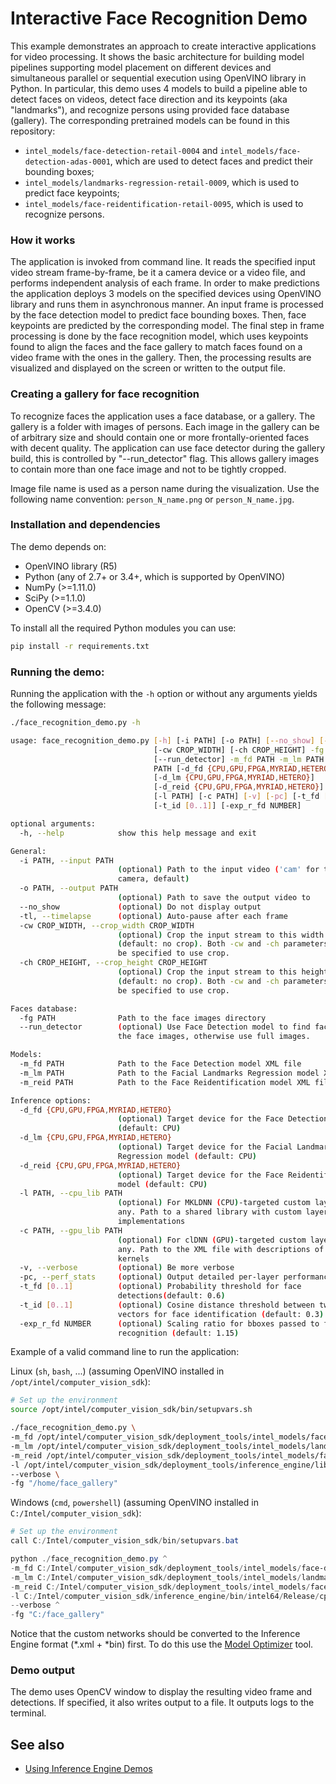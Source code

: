 # Interactive Face Recognition Demo

This example demonstrates an approach to create interactive applications
for video processing. It shows the basic architecture for building model
pipelines supporting model placement on different devices and simultaneous
parallel or sequential execution using OpenVINO library in Python.
In particular, this demo uses 4 models to build a pipeline able to detect
faces on videos, detect face direction and its keypoints (aka "landmarks"),
and recognize persons using provided face database (gallery). The corresponding
pretrained models can be found in this repository:

* `intel_models/face-detection-retail-0004` and
  `intel_models/face-detection-adas-0001`,
    which are used to detect faces and predict their bounding boxes;
* `intel_models/landmarks-regression-retail-0009`,
    which is used to predict face keypoints;
* `intel_models/face-reidentification-retail-0095`,
    which is used to recognize persons.

### How it works

The application is invoked from command line. It reads the specified input
video stream frame-by-frame, be it a camera device or a video file,
and performs independent analysis of each frame. In order to make predictions
the application deploys 3 models on the specified devices using OpenVINO
library and runs them in asynchronous manner. An input frame is processed by
the face detection model to predict face bounding boxes. Then, face keypoints
are predicted by the corresponding model. The final step in frame processing
is done by the face recognition model, which uses keypoints found
to align the faces and the face gallery to match faces found on a video
frame with the ones in the gallery. Then, the processing results are
visualized and displayed on the screen or written to the output file.

### Creating a gallery for face recognition

To recognize faces the application uses a face database, or a gallery.
The gallery is a folder with images of persons. Each image in the gallery can
be of arbitrary size and should contain one or more frontally-oriented faces
with decent quality. The application can use face detector during the gallery
build, this is controlled by "--run_detector" flag. This allows gallery images
to contain more than one face image and not to be tightly cropped.

Image file name is used as a person name during the visualization.
Use the following name convention: `person_N_name.png` or `person_N_name.jpg`.

### Installation and dependencies

The demo depends on:
- OpenVINO library (R5)
- Python (any of 2.7+ or 3.4+, which is supported by OpenVINO)
- NumPy (>=1.11.0)
- SciPy (>=1.1.0)
- OpenCV (>=3.4.0)

To install all the required Python modules you can use:

``` sh
pip install -r requirements.txt
```

### Running the demo:

Running the application with the `-h` option or without
any arguments yields the following message:

``` sh
./face_recognition_demo.py -h

usage: face_recognition_demo.py [-h] [-i PATH] [-o PATH] [--no_show] [-tl]
                                [-cw CROP_WIDTH] [-ch CROP_HEIGHT] -fg PATH
                                [--run_detector] -m_fd PATH -m_lm PATH -m_reid
                                PATH [-d_fd {CPU,GPU,FPGA,MYRIAD,HETERO}]
                                [-d_lm {CPU,GPU,FPGA,MYRIAD,HETERO}]
                                [-d_reid {CPU,GPU,FPGA,MYRIAD,HETERO}]
                                [-l PATH] [-c PATH] [-v] [-pc] [-t_fd [0..1]]
                                [-t_id [0..1]] [-exp_r_fd NUMBER]

optional arguments:
  -h, --help            show this help message and exit

General:
  -i PATH, --input PATH
                        (optional) Path to the input video ('cam' for the
                        camera, default)
  -o PATH, --output PATH
                        (optional) Path to save the output video to
  --no_show             (optional) Do not display output
  -tl, --timelapse      (optional) Auto-pause after each frame
  -cw CROP_WIDTH, --crop_width CROP_WIDTH
                        (optional) Crop the input stream to this width
                        (default: no crop). Both -cw and -ch parameters should
                        be specified to use crop.
  -ch CROP_HEIGHT, --crop_height CROP_HEIGHT
                        (optional) Crop the input stream to this height
                        (default: no crop). Both -cw and -ch parameters should
                        be specified to use crop.

Faces database:
  -fg PATH              Path to the face images directory
  --run_detector        (optional) Use Face Detection model to find faces on
                        the face images, otherwise use full images.

Models:
  -m_fd PATH            Path to the Face Detection model XML file
  -m_lm PATH            Path to the Facial Landmarks Regression model XML file
  -m_reid PATH          Path to the Face Reidentification model XML file

Inference options:
  -d_fd {CPU,GPU,FPGA,MYRIAD,HETERO}
                        (optional) Target device for the Face Detection model
                        (default: CPU)
  -d_lm {CPU,GPU,FPGA,MYRIAD,HETERO}
                        (optional) Target device for the Facial Landmarks
                        Regression model (default: CPU)
  -d_reid {CPU,GPU,FPGA,MYRIAD,HETERO}
                        (optional) Target device for the Face Reidentification
                        model (default: CPU)
  -l PATH, --cpu_lib PATH
                        (optional) For MKLDNN (CPU)-targeted custom layers, if
                        any. Path to a shared library with custom layers
                        implementations
  -c PATH, --gpu_lib PATH
                        (optional) For clDNN (GPU)-targeted custom layers, if
                        any. Path to the XML file with descriptions of the
                        kernels
  -v, --verbose         (optional) Be more verbose
  -pc, --perf_stats     (optional) Output detailed per-layer performance stats
  -t_fd [0..1]          (optional) Probability threshold for face
                        detections(default: 0.6)
  -t_id [0..1]          (optional) Cosine distance threshold between two
                        vectors for face identification (default: 0.3)
  -exp_r_fd NUMBER      (optional) Scaling ratio for bboxes passed to face
                        recognition (default: 1.15)
```

Example of a valid command line to run the application:

Linux (`sh`, `bash`, ...) (assuming OpenVINO installed in `/opt/intel/computer_vision_sdk`):

``` sh
# Set up the environment
source /opt/intel/computer_vision_sdk/bin/setupvars.sh

./face_recognition_demo.py \
-m_fd /opt/intel/computer_vision_sdk/deployment_tools/intel_models/face-detection-retail-0004/FP32/face-detection-retail-0004.xml \
-m_lm /opt/intel/computer_vision_sdk/deployment_tools/intel_models/landmarks-regression-retail-0009/FP32/landmarks-regression-retail-0009.xml \
-m_reid /opt/intel/computer_vision_sdk/deployment_tools/intel_models/face-reidentification-retail-0095/FP32/face-reidentification-retail-0095.xml \
-l /opt/intel/computer_vision_sdk/deployment_tools/inference_engine/lib/ubuntu_16.04/intel64/libcpu_extension_sse4.so \
--verbose \
-fg "/home/face_gallery"
```

Windows (`cmd`, `powershell`) (assuming OpenVINO installed in `C:/Intel/computer_vision_sdk`):

``` powershell
# Set up the environment
call C:/Intel/computer_vision_sdk/bin/setupvars.bat

python ./face_recognition_demo.py ^
-m_fd C:/Intel/computer_vision_sdk/deployment_tools/intel_models/face-detection-retail-0004/FP32/face-detection-retail-0004.xml ^
-m_lm C:/Intel/computer_vision_sdk/deployment_tools/intel_models/landmarks-regression-retail-0009/FP32/landmarks-regression-retail-0009.xml ^
-m_reid C:/Intel/computer_vision_sdk/deployment_tools/intel_models/face-reidentification-retail-0095/FP32/face-reidentification-retail-0095.xml ^
-l C:/Intel/computer_vision_sdk/inference_engine/bin/intel64/Release/cpu_extension_avx2.dll ^
--verbose ^
-fg "C:/face_gallery"
```

Notice that the custom networks should be converted to the
Inference Engine format (*.xml + *bin) first. To do this use the
[Model Optimizer](https://software.intel.com/en-us/articles/OpenVINO-ModelOptimizer) tool.

### Demo output

The demo uses OpenCV window to display the resulting video frame and detections.
If specified, it also writes output to a file. It outputs logs to the terminal.

## See also
* [Using Inference Engine Demos](../Readme.md)